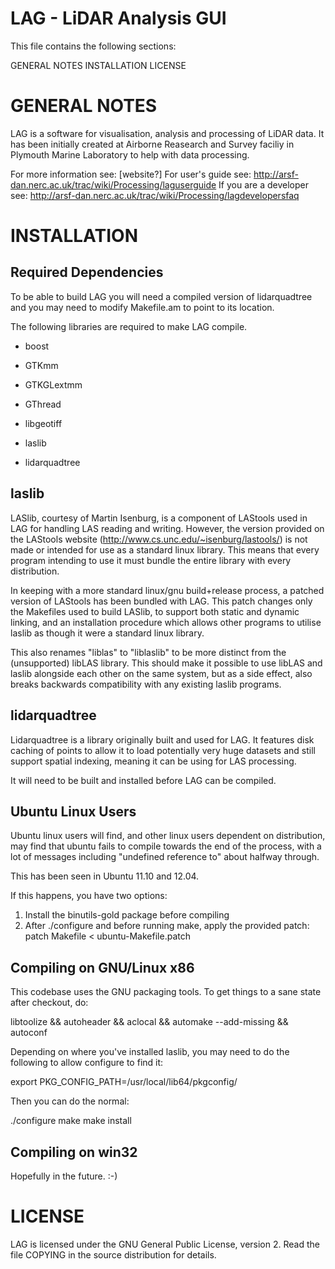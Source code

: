LAG - LiDAR Analysis GUI
========================

This file contains the following sections:

GENERAL NOTES
INSTALLATION
LICENSE

GENERAL NOTES
=============
LAG is a software for visualisation, analysis and processing of LiDAR data. It has
been initially created at Airborne Reasearch and Survey faciliy in Plymouth Marine
Laboratory to help with data processing.

For more information see: [website?]
For user's guide see: http://arsf-dan.nerc.ac.uk/trac/wiki/Processing/laguserguide
If you are a developer see: http://arsf-dan.nerc.ac.uk/trac/wiki/Processing/lagdevelopersfaq

INSTALLATION
============

Required Dependencies
---------------------

To be able to build LAG you will need a compiled version of lidarquadtree and
you may need to modify Makefile.am to point to its location.

The following libraries are required to make LAG compile.
   * boost
   * GTKmm
   * GTKGLextmm
   * GThread
   * libgeotiff

   * laslib
   * lidarquadtree

laslib
------

LASlib, courtesy of Martin Isenburg, is a component of LAStools used in LAG for
handling LAS reading and writing. However, the version provided on the LAStools
website (http://www.cs.unc.edu/~isenburg/lastools/) is not made or intended for
use as a standard linux library. This means that every program intending to use
it must bundle the entire library with every distribution.

In keeping with a more standard linux/gnu build+release process, a patched
version of LAStools has been bundled with LAG. This patch changes only the
Makefiles used to build LASlib, to support both static and dynamic linking, and
an installation procedure which allows other programs to utilise laslib as
though it were a standard linux library.

This also renames "liblas" to "liblaslib" to be more distinct from the
(unsupported) libLAS library. This should make it possible to use libLAS and
laslib alongside each other on the same system, but as a side effect, also
breaks backwards compatibility with any existing laslib programs.

lidarquadtree
-------------

Lidarquadtree is a library originally built and used for LAG. It features disk
caching of points to allow it to load potentially very huge datasets and still
support spatial indexing, meaning it can be using for LAS processing.

It will need to be built and installed before LAG can be compiled.

Ubuntu Linux Users
------------------

Ubuntu linux users will find, and other linux users dependent on distribution,
may find that ubuntu fails to compile towards the end of the process, with a
lot of messages including "undefined reference to" about halfway through.

This has been seen in Ubuntu 11.10 and 12.04.

If this happens, you have two options:
1) Install the binutils-gold package before compiling
2) After ./configure and before running make, apply the provided patch:
   patch Makefile < ubuntu-Makefile.patch

Compiling on GNU/Linux x86
--------------------------

This codebase uses the GNU packaging tools.  To get things to a sane state
after checkout, do:

libtoolize && autoheader && aclocal && automake --add-missing && autoconf

Depending on where you've installed laslib, you may need to do the following 
to allow configure to find it:

export PKG_CONFIG_PATH=/usr/local/lib64/pkgconfig/

Then you can do the normal:

./configure
make
make install

Compiling on win32
------------------

Hopefully in the future. :-)

LICENSE
=======

LAG is licensed under the GNU General Public License, version 2. 
Read the file COPYING in the source distribution for details.
